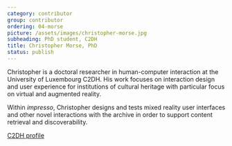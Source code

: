 ```yaml
---
category: contributor
group: contributor
ordering: 04-morse
picture: /assets/images/christopher-morse.jpg
subheading: PhD student, C2DH
title: Christopher Morse, PhD
status: publish
---
```


Christopher is a doctoral researcher in human-computer interaction at the University of Luxembourg C2DH. His work focuses on interaction design and user experience for institutions of cultural heritage with particular focus on virtual and augmented reality.

Within *impresso*, Christopher designs and tests mixed reality user interfaces and other novel interactions with the archive in order to support content retrieval and discoverability.

[C2DH profile](https://www.c2dh.uni.lu/people/christopher-morse)
